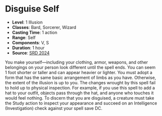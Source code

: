 # Disguise Self

- **Level**: 1 Illusion
- **Classes**: Bard, Sorcerer, Wizard
- **Casting Time**: 1 action
- **Range**: Self
- **Components**: V, S
- **Duration**: 1 hour
- **Source**: [SRD 2024](../../../srds/SRD_2024.pdf)

You make yourself—including your clothing, armor, weapons, and other belongings on your person look different until the spell ends. You can seem 1 foot shorter or taller and can appear heavier or lighter. You must adopt a form that has the same basic arrangement of limbs as you have. Otherwise, the extent of the illusion is up to you. The changes wrought by this spell fail to hold up to physical inspection. For example, if you use this spell to add a hat to your outfit, objects pass through the hat, and anyone who touches it would feel nothing. To discern that you are disguised, a creature must take the Study action to inspect your appearance and succeed on an Intelligence (Investigation) check against your spell save DC.

